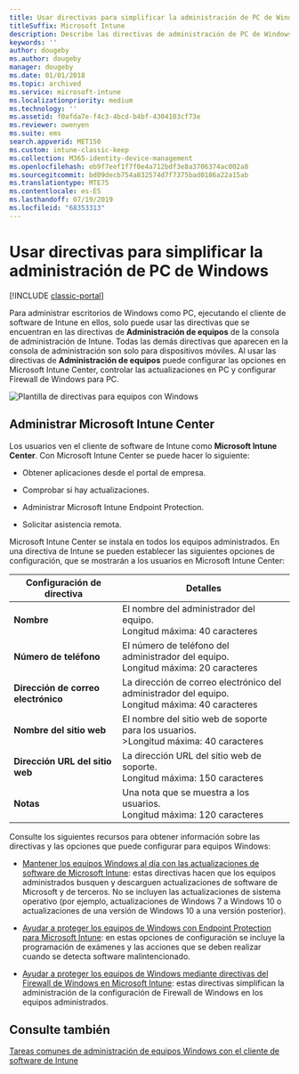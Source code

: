 ```yaml
---
title: Usar directivas para simplificar la administración de PC de Windows
titleSuffix: Microsoft Intune
description: Describe las directivas de administración de PC de Windows y la configuración de Microsoft Intune Center.
keywords: ''
author: dougeby
ms.author: dougeby
manager: dougeby
ms.date: 01/01/2018
ms.topic: archived
ms.service: microsoft-intune
ms.localizationpriority: medium
ms.technology: ''
ms.assetid: f0afda7e-f4c3-4bcd-b4bf-4304103cf73e
ms.reviewer: owenyen
ms.suite: ems
search.appverid: MET150
ms.custom: intune-classic-keep
ms.collection: M365-identity-device-management
ms.openlocfilehash: eb9f7eef1f7f0e4a712bdf3e8a3706374ac002a8
ms.sourcegitcommit: bd09decb754a832574d7f7375bad0186a22a15ab
ms.translationtype: MTE75
ms.contentlocale: es-ES
ms.lasthandoff: 07/19/2019
ms.locfileid: "68353313"
---
```

# <a name="use-policies-to-simplify-windows-pc-management"></a>Usar directivas para simplificar la administración de PC de Windows

[!INCLUDE [classic-portal](includes/classic-portal.md)]

Para administrar escritorios de Windows como PC, ejecutando el cliente de software de Intune en ellos, solo puede usar las directivas que se encuentran en las directivas de **Administración de equipos** de la consola de administración de Intune. Todas las demás directivas que aparecen en la consola de administración son solo para dispositivos móviles. Al usar las directivas de **Administración de equipos** puede configurar las opciones en Microsoft Intune Center, controlar las actualizaciones en PC y configurar Firewall de Windows para PC.

![Plantilla de directivas para equipos con Windows](media/pc_policy_template.png)

## <a name="manage-the-microsoft-intune-center"></a>Administrar Microsoft Intune Center
Los usuarios ven el cliente de software de Intune como **Microsoft Intune Center**. Con Microsoft Intune Center se puede hacer lo siguiente:

- Obtener aplicaciones desde el portal de empresa.

- Comprobar si hay actualizaciones.

- Administrar Microsoft Intune Endpoint Protection.

- Solicitar asistencia remota.

Microsoft Intune Center se instala en todos los equipos administrados. En una directiva de Intune se pueden establecer las siguientes opciones de configuración, que se mostrarán a los usuarios en Microsoft Intune Center:

|Configuración de directiva|Detalles|
|------------------|--------------------|
|**Nombre**|El nombre del administrador del equipo.<br />Longitud máxima: 40 caracteres|
|**Número de teléfono**|El número de teléfono del administrador del equipo.<br />Longitud máxima: 20 caracteres|
|**Dirección de correo electrónico**|La dirección de correo electrónico del administrador del equipo.<br />Longitud máxima: 40 caracteres|
|**Nombre del sitio web**|El nombre del sitio web de soporte para los usuarios.<br />>Longitud máxima: 40 caracteres|
|**Dirección URL del sitio web**|La dirección URL del sitio web de soporte.<br />Longitud máxima: 150 caracteres|
|**Notas**|Una nota que se muestra a los usuarios.<br />Longitud máxima: 120 caracteres|

Consulte los siguientes recursos para obtener información sobre las directivas y las opciones que puede configurar para equipos Windows:

- [Mantener los equipos Windows al día con las actualizaciones de software de Microsoft Intune](keep-windows-pcs-up-to-date-with-software-updates-in-microsoft-intune.md): estas directivas hacen que los equipos administrados busquen y descarguen actualizaciones de software de Microsoft y de terceros. No se incluyen las actualizaciones de sistema operativo (por ejemplo, actualizaciones de Windows 7 a Windows 10 o actualizaciones de una versión de Windows 10 a una versión posterior).

- [Ayudar a proteger los equipos de Windows con Endpoint Protection para Microsoft Intune](help-secure-windows-pcs-with-endpoint-protection-for-microsoft-intune.md): en estas opciones de configuración se incluye la programación de exámenes y las acciones que se deben realizar cuando se detecta software malintencionado.

- [Ayudar a proteger los equipos de Windows mediante directivas del Firewall de Windows en Microsoft Intune](help-protect-windows-pcs-using-windows-firewall-policies-in-microsoft-intune.md): estas directivas simplifican la administración de la configuración de Firewall de Windows en los equipos administrados.


## <a name="see-also"></a>Consulte también

[Tareas comunes de administración de equipos Windows con el cliente de software de Intune](common-windows-pc-management-tasks-with-the-microsoft-intune-computer-client.md)
